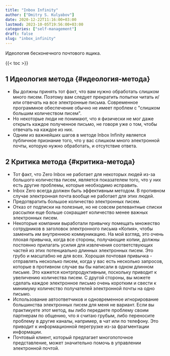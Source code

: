 ```yaml
---
title: "Inbox Infinity"
author: ["Dmitry S. Kulyabov"]
date: 2020-12-22T11:16:00+03:00
lastmod: 2023-10-05T19:56:00+03:00
categories: ["self-management"]
draft: false
slug: "inbox_infinity"
---
```


Идеология бесконечного почтового ящика.

<!--more-->

{{< toc >}}


## <span class="section-num">1</span> Идеология метода {#идеология-метода}

-   Вы должны принять тот факт, что вам нужно обработать слишком много писем. Поэтому вам следует прекратить попытки читать и/или отвечать на все электронные письма. Современное программное обеспечение обычно не имеет проблем с "слишком большим количеством писем".
-   Но некоторые люди не понимают, что я физически не мог даже открыть каждое полученное письмо, не говоря уже о том, чтобы отвечать на каждое из них.
-   Одним из важнейших шагов в методе Inbox Infinity является публичное признание того, что у вас слишком много электронной почты, которую нужно обработать, и отсутствие ответа.


## <span class="section-num">2</span> Критика метода {#критика-метода}

-   Тот факт, что Zero Inbox не работает для некоторых людей из-за большого количества писем, является показателем того, что у них есть другие проблемы, которые необходимо исправить.
-   Inbox Zero всегда должен быть эффективным методом. В противном случае электронная почта вообще не работает для этих людей.
-   Предотвратить большое количество электронных писем.
-   Отказ от подписки на полезные, но не совсем релевантные списки рассылки еще больше сокращает количество менее важных электронных писем.
-   Некоторые компании выработали привычку помещать множество сотрудников в заголовок электронного письма «Копия», чтобы заменить им внутреннюю коммуникацию. На мой взгляд, это очень плохая привычка, когда все стороны, получающие копии, должны постоянно прилагать усилия для извлечения соответствующих частей из этих потенциально длинных электронных писем. Это грубо и масштабно не для всех. Хорошая почтовая привычка - отправлять несколько писем, когда у вас есть несколько запросов, которые в противном случае вы бы написали в одном длинном письме. Это кажется контрпродуктивным, поскольку приводит к увеличению количества писем. С другой стороны, вы можете сделать каждое электронное письмо очень коротким и свести к минимуму количество получателей электронной почты на одно письмо.
-   Использование автоответчиков и одновременное игнорирование большинства электронных писем для меня не вариант. Если вы практикуете этот метод, вы либо передаете проблему своим партнерам по общению, что я считаю грубым, либо переносите проблему в другие каналы, например, в чат или по телефону. Это приводит к информационной перегрузке из-за фрагментации информации.
-   Почтовый клиент, который предлагает многопоточное представление, может значительно помочь в управлении электронной почтой.
